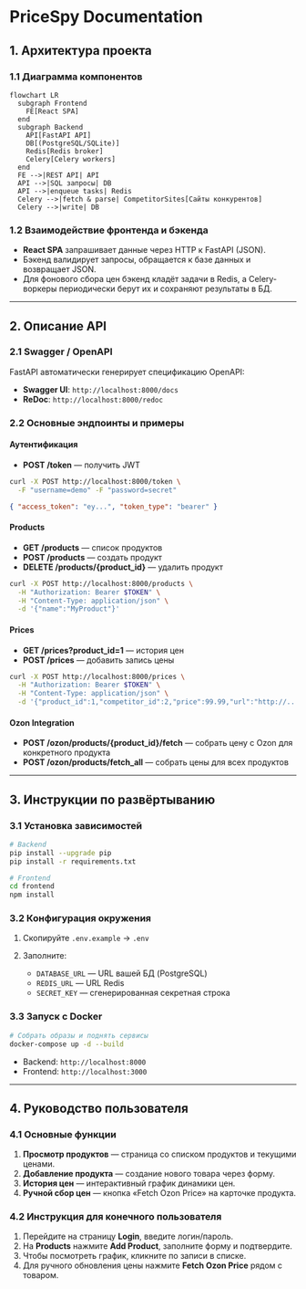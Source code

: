 # PriceSpy Documentation

## 1. Архитектура проекта

### 1.1 Диаграмма компонентов

```mermaid
flowchart LR
  subgraph Frontend
    FE[React SPA]
  end
  subgraph Backend
    API[FastAPI API]
    DB[(PostgreSQL/SQLite)]
    Redis[Redis broker]
    Celery[Celery workers]
  end
  FE -->|REST API| API
  API -->|SQL запросы| DB
  API -->|enqueue tasks| Redis
  Celery -->|fetch & parse| CompetitorSites[Сайты конкурентов]
  Celery -->|write| DB
```

### 1.2 Взаимодействие фронтенда и бэкенда

* **React SPA** запрашивает данные через HTTP к FastAPI (JSON).
* Бэкенд валидирует запросы, обращается к базе данных и возвращает JSON.
* Для фонового сбора цен бэкенд кладёт задачи в Redis, а Celery-воркеры периодически берут их и сохраняют результаты в БД.

---

## 2. Описание API

### 2.1 Swagger / OpenAPI

FastAPI автоматически генерирует спецификацию OpenAPI:

* **Swagger UI**: `http://localhost:8000/docs`
* **ReDoc**: `http://localhost:8000/redoc`

### 2.2 Основные эндпоинты и примеры

#### Аутентификация

* **POST /token** — получить JWT

```bash
curl -X POST http://localhost:8000/token \
  -F "username=demo" -F "password=secret"
```

```json
{ "access_token": "ey...", "token_type": "bearer" }
```

#### Products

* **GET /products** — список продуктов
* **POST /products** — создать продукт
* **DELETE /products/{product\_id}** — удалить продукт

```bash
curl -X POST http://localhost:8000/products \
  -H "Authorization: Bearer $TOKEN" \
  -H "Content-Type: application/json" \
  -d '{"name":"MyProduct"}'
```

#### Prices

* **GET /prices?product\_id=1** — история цен
* **POST /prices** — добавить запись цены

```bash
curl -X POST http://localhost:8000/prices \
  -H "Authorization: Bearer $TOKEN" \
  -H "Content-Type: application/json" \
  -d '{"product_id":1,"competitor_id":2,"price":99.99,"url":"http://...","date":"2025-06-27"}'
```

#### Ozon Integration

* **POST /ozon/products/{product\_id}/fetch** — собрать цену с Ozon для конкретного продукта
* **POST /ozon/products/fetch\_all** — собрать цены для всех продуктов

---

## 3. Инструкции по развёртыванию

### 3.1 Установка зависимостей

```bash
# Backend
pip install --upgrade pip
pip install -r requirements.txt

# Frontend
cd frontend
npm install
```

### 3.2 Конфигурация окружения

1. Скопируйте `.env.example` → `.env`
2. Заполните:

   * `DATABASE_URL` — URL вашей БД (PostgreSQL)
   * `REDIS_URL` — URL Redis
   * `SECRET_KEY` — сгенерированная секретная строка

### 3.3 Запуск с Docker

```bash
# Собрать образы и поднять сервисы
docker-compose up -d --build
```

* Backend: `http://localhost:8000`
* Frontend: `http://localhost:3000`

---

## 4. Руководство пользователя

### 4.1 Основные функции

1. **Просмотр продуктов** — страница со списком продуктов и текущими ценами.
2. **Добавление продукта** — создание нового товара через форму.
3. **История цен** — интерактивный график динамики цен.
4. **Ручной сбор цен** — кнопка «Fetch Ozon Price» на карточке продукта.

### 4.2 Инструкция для конечного пользователя

1. Перейдите на страницу **Login**, введите логин/пароль.
2. На **Products** нажмите **Add Product**, заполните форму и подтвердите.
3. Чтобы посмотреть график, кликните по записи в списке.
4. Для ручного обновления цены нажмите **Fetch Ozon Price** рядом с товаром.
